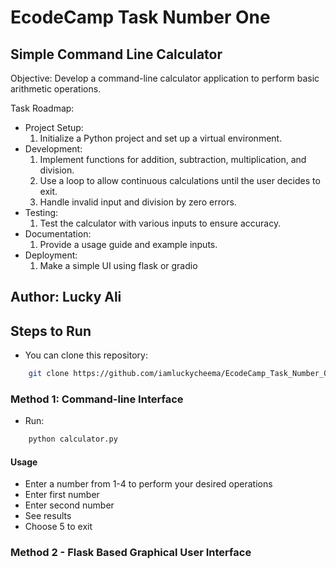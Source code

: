 # EcodeCamp Task Number One

## Simple Command Line Calculator

Objective: Develop a command-line calculator application to perform basic arithmetic operations.

Task Roadmap:

- Project Setup:
  1. Initialize a Python project and set up a virtual environment.
- Development:
  1. Implement functions for addition, subtraction, multiplication, and division.
  2. Use a loop to allow continuous calculations until the user decides to exit.
  3. Handle invalid input and division by zero errors.
- Testing:
  1. Test the calculator with various inputs to ensure accuracy.
- Documentation:
  1. Provide a usage guide and example inputs.
- Deployment:
  1. Make a simple UI using flask or gradio

## Author: Lucky Ali

## Steps to Run

- You can clone this repository:

```bash
    git clone https://github.com/iamluckycheema/EcodeCamp_Task_Number_One.git
```

### Method 1: Command-line Interface

- Run:

```bash
    python calculator.py
```

#### Usage

- Enter a number from 1-4 to perform your desired operations
- Enter first number
- Enter second number
- See results
- Choose 5 to exit

### Method 2 - Flask Based Graphical User Interface
